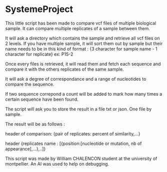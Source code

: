 # SystemeProject
This little script has been made to compare vcf files of multiple biological sample.
It can compare multiple replicates of a sample between them.

It will ask a directory which contains the sample and retrieve all vcf files on 2 levels.
If you have multiple sample, it will sort them out by sample but their name needs to be in this kind of format : {3 character for sample name - 1 character for replicate} ex: P15-2

Once every files is retrieved, it will read them and fetch each sequence and compare it with the others replicates of the same sample.

It will ask a degree of correspondance and a range of nucleotides to compare the sequence.

If two sequence correpond a count will be added to mark how many times a certain sequence have been found.

The script will ask you to store the result in a file txt or json. One file by sample.

The result will be as follows :

header of comparison:
{pair of replicates: percent of similarity,...}

header 
{replicates name : [{position:[nucleotide or mutation, nb of appearance],...},..]}

This script was made by William CHALENCON student at the university of montpellier. An AI was used to help on debugging.
